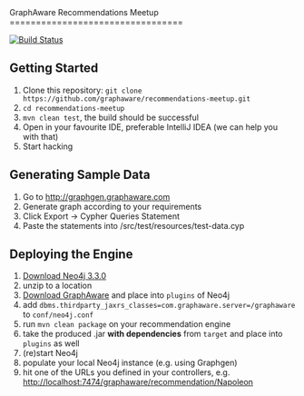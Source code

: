 <a name="top"/>
GraphAware Recommendations Meetup
=================================

[![Build Status](https://travis-ci.org/graphaware/recommendations-meetup.png)](https://travis-ci.org/graphaware/recommendations-meetup)

Getting Started
---------------

1. Clone this repository: `git clone https://github.com/graphaware/recommendations-meetup.git`
2. `cd recommendations-meetup`
3. `mvn clean test`, the build should be successful
4. Open in your favourite IDE, preferable IntelliJ IDEA (we can help you with that)
5. Start hacking

Generating Sample Data
----------------------

1. Go to http://graphgen.graphaware.com
2. Generate graph according to your requirements
3. Click Export -> Cypher Queries Statement
4. Paste the statements into /src/test/resources/test-data.cyp

Deploying the Engine
--------------------

1. [Download Neo4j 3.3.0](http://neo4j.com/download-thanks/?edition=community&release=3.3.0&flavour=unix)
2. unzip to a location
3. [Download GraphAware](http://graphaware.com/downloads/graphaware-server-all-3.3.0.51.jar) and place into `plugins` of Neo4j
4. add `dbms.thirdparty_jaxrs_classes=com.graphaware.server=/graphaware` to `conf/neo4j.conf`
5. run `mvn clean package` on your recommendation engine
6. take the produced .jar **with dependencies** from `target` and place into `plugins` as well
7. (re)start Neo4j
8. populate your local Neo4j instance (e.g. using Graphgen)
9. hit one of the URLs you defined in your controllers, e.g. [http://localhost:7474/graphaware/recommendation/Napoleon](http://localhost:7474/graphaware/recommendation/Napoleon)
